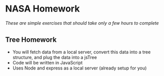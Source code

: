 # NASA Homework

###### These are simple exercises that should take only a few hours to complete


## Tree Homework
- You will fetch data from a local server, convert this data into a tree structure, and plug the data into a jsTree
- Code will be written in JavaScript 
- Uses Node and express as a local server (already setup for you) 